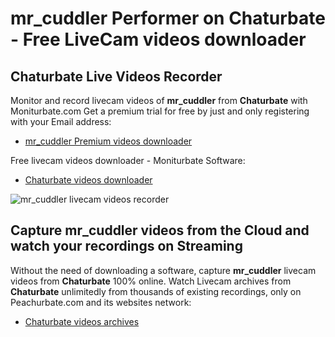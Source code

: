 # mr_cuddler Performer on Chaturbate - Free LiveCam videos downloader

## Chaturbate Live Videos Recorder

Monitor and record livecam videos of **mr_cuddler** from **Chaturbate** with Moniturbate.com
Get a premium trial for free by just and only registering with your Email address:
* [mr_cuddler Premium videos downloader](https://moniturbate.com/request-demo-licence-key.html)

Free livecam videos downloader - Moniturbate Software:
* [Chaturbate videos downloader](https://moniturbate.com/moniturbate-download-software.html)

![mr_cuddler livecam videos recorder](https://peachurnet.com/templates/moniturbate-software.png)


## Capture mr_cuddler videos from the Cloud and watch your recordings on Streaming

Without the need of downloading a software, capture **mr_cuddler** livecam videos from **Chaturbate** 100% online.
Watch Livecam archives from **Chaturbate** unlimitedly from thousands of existing recordings, only on Peachurbate.com and its websites network:
* [Chaturbate videos archives](https://peachurnet.com/)